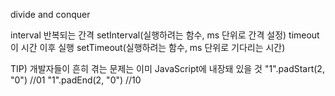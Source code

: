 divide and conquer

interval 반복되는 간격
setInterval(실행하려는 함수, ms 단위로 간격 설정)
timeout 이 시간 이후 실행
setTimeout(실행하려는 함수, ms 단위로 기다리는 시간)

TIP) 개발자들이 흔히 겪는 문제는 이미 JavaScript에 내장돼 있을 것
"1".padStart(2, "0") //01
"1".padEnd(2, "0") //10
